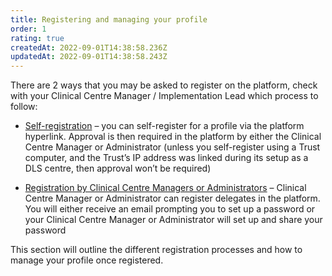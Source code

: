 ```yaml
---
title: Registering and managing your profile
order: 1
rating: true
createdAt: 2022-09-01T14:38:58.236Z
updatedAt: 2022-09-01T14:38:58.243Z
---
```

There are 2 ways that you may be asked to register on the platform, check with your Clinical Centre Manager / Implementation Lead which process to follow:

- [Self-registration](self-registering-for-your-profile) – you can self-register for a profile via the platform hyperlink. Approval is then required in the platform by either the Clinical Centre Manager or Administrator (unless you self-register using a Trust computer, and the Trust’s IP address was linked during its setup as a DLS centre, then approval won’t be required)

- [Registration by Clinical Centre Managers or Administrators](being-registered-by-clinical-centre-managers) – Clinical Centre Manager or Administrator can register delegates in the platform. You will either receive an email prompting you to set up a password or your Clinical Centre Manager or Administrator will set up and share your password 

This section will outline the different registration processes and how to manage your profile once registered.
